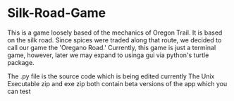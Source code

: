 # Silk-Road-Game
This is a game loosely based of the mechanics of Oregon Trail. It is based on the silk road. Since spices were traded along that route, we decided to call our game the 'Oregano Road.' Currently, this game is just a terminal game, however, later we may expand to usinga gui via python's turtle package.

The .py file is the source code which is being edited currently
The Unix Executable zip and exe zip both contain beta versions of the app which you can test
